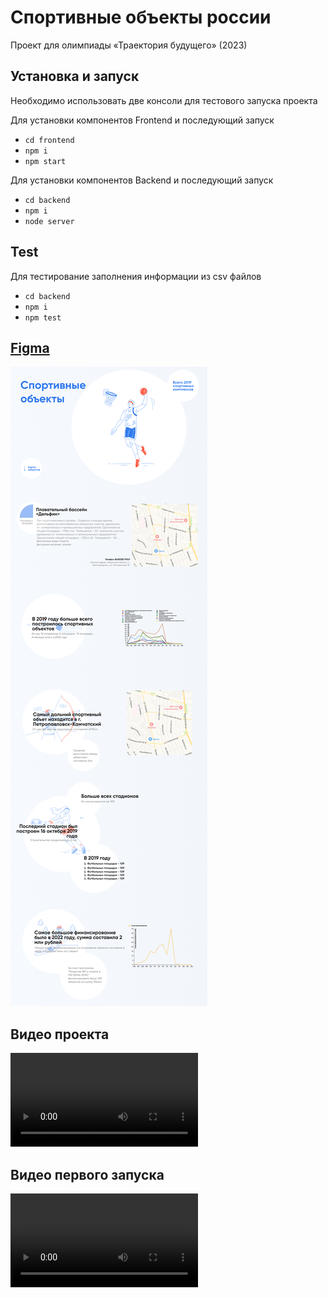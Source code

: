 # Спортивные объекты россии

Проект для олимпиады «Траектория будущего» (2023)

## Установка и запуск

Необходимо использовать две консоли для тестового запуска проекта

Для установки компонентов Frontend и последующий запуск
* `cd frontend`
* `npm i`
* `npm start`

Для установки компонентов Backend и последующий запуск
* `cd backend`
* `npm i`
* `node server`

## Test

Для тестирование заполнения информации из csv файлов
* `cd backend`
* `npm i`
* `npm test`

## [Figma](https://www.figma.com/file/VrhlvZ7qEjK7n0wfB0Incf/Untitled?node-id=1%3A2&t=1XyIDhguVdr4XiFU-1)

![Работающий вариант](https://github.com/DaniilMpala/sportFacilily/blob/master/Screen.png)

## Видео проекта

![Работающий вариант](https://github.com/DaniilMpala/sportFacilily/blob/master/%D0%9B%D0%B5%D0%BD%D0%B4%D0%B8%D0%BD%D0%B3.mp4)

## Видео первого запуска

![Работающий вариант](https://github.com/DaniilMpala/sportFacilily/blob/master/%D0%9F%D0%B5%D1%80%D0%B2%D1%8B%D0%B9%20%D0%B7%D0%B0%D0%BF%D1%83%D1%81%D0%BA.mp4)